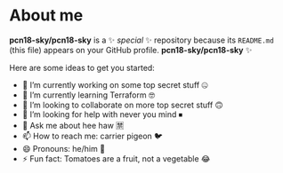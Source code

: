 # About me


**pcn18-sky/pcn18-sky** is a ✨ _special_ ✨ repository because its `README.md` (this file) appears on your GitHub profile.
**pcn18-sky/pcn18-sky** ✨ 

Here are some ideas to get you started:

- 🔭 I’m currently working on some top secret stuff 🤐
- 🌱 I’m currently learning Terraform 🤓
- 👯 I’m looking to collaborate on more top secret stuff 🙃
- 🤔 I’m looking for help with never you mind ⏹
- 💬 Ask me about hee haw 🈲
- 📫 How to reach me: carrier pigeon 🐦
- 😄 Pronouns: he/him 👨
- ⚡ Fun fact: Tomatoes are a fruit, not a vegetable 😂
